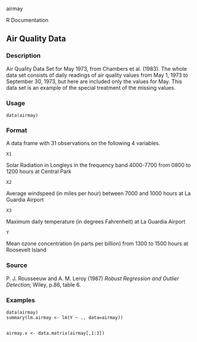airmay

R Documentation

## Air Quality Data

### Description

Air Quality Data Set for May 1973, from Chambers et al. (1983). The whole data
set consists of daily readings of air quality values from May 1, 1973 to
September 30, 1973, but here are included only the values for May. This data
set is an example of the special treatment of the missing values.

### Usage

    data(airmay)

### Format

A data frame with 31 observations on the following 4 variables.

`X1`

Solar Radiation in Longleys in the frequency band 4000-7700 from 0800 to 1200
hours at Central Park

`X2`

Average windspeed (in miles per hour) between 7000 and 1000 hours at La
Guardia Airport

`X3`

Maximum daily temperature (in degrees Fahrenheit) at La Guardia Airport

`Y`

Mean ozone concentration (in parts per billion) from 1300 to 1500 hours at
Roosevelt Island

### Source

P. J. Rousseeuw and A. M. Leroy (1987) _Robust Regression and Outlier
Detection_; Wiley, p.86, table 6.

### Examples

    
    data(airmay)
    summary(lm.airmay <- lm(Y ~ ., data=airmay))
    
    
    airmay.x <- data.matrix(airmay[,1:3])
    

